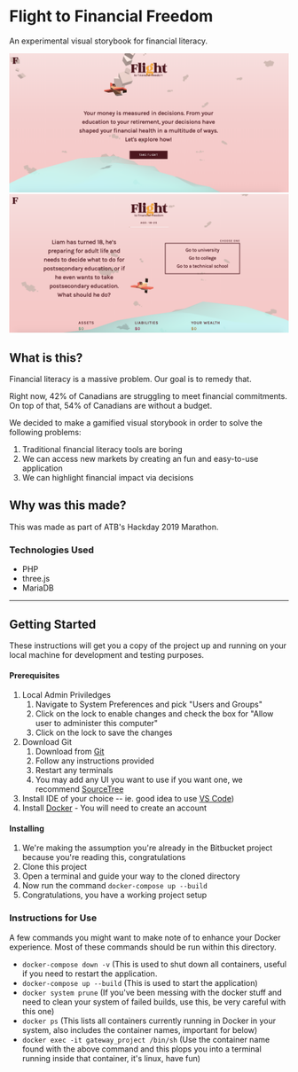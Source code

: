 # Flight to Financial Freedom

An experimental visual storybook for financial literacy.

![Example 1](game-1.png?raw=true "Example 1")
![Example 2](game-2.png?raw=true "Example 2")

## What is this?

Financial literacy is a massive problem. Our goal is to remedy that.

Right now, 42% of Canadians are struggling to meet financial commitments. On top of that, 54% of Canadians are without a budget.

We decided to make a gamified visual storybook in order to solve the following problems:

1. Traditional financial literacy tools are boring
2. We can access new markets by creating an fun and easy-to-use application
3. We can highlight financial impact via decisions

## Why was this made?

This was made as part of ATB's Hackday 2019 Marathon.

### Technologies Used

- PHP
- three.js
- MariaDB



---



## Getting Started

These instructions will get you a copy of the project up and running on your local machine for development and testing purposes.

#### Prerequisites

1. Local Admin Priviledges
    1. Navigate to System Preferences and pick "Users and Groups"
    2. Click on the lock to enable changes and check the box for "Allow user to administer this computer"
    3. Click on the lock to save the changes
2. Download Git
    1. Download from [Git](https://git-scm.com/)
    2. Follow any instructions provided
    3. Restart any terminals
    4. You may add any UI you want to use if you want one, we recommend [SourceTree](https://www.sourcetreeapp.com/)
4. Install IDE of your choice -- ie. good idea to use [VS Code](https://code.visualstudio.com/))
5. Install [Docker](https://hub.docker.com/editions/community/docker-ce-desktop-mac) - You will need to create an account

#### Installing

1. We're making the assumption you're already in the Bitbucket project because you're reading this, congratulations
2. Clone this project
3. Open a terminal and guide your way to the cloned directory
6. Now run the command `docker-compose up --build`
5. Congratulations, you have a working project setup

### Instructions for Use

A few commands you might want to make note of to enhance your Docker experience. Most of these commands should be run within this directory.

* `docker-compose down -v` (This is used to shut down all containers, useful if you need to restart the application.
* `docker-compose up --build` (This is used to start the application)
* `docker system prune` (If you've been messing with the docker stuff and need to clean your system of failed builds, use this, be very careful with this one)
* `docker ps` (This lists all containers currently running in Docker in your system, also includes the container names, important for below)
* `docker exec -it gateway_project /bin/sh` (Use the container name found with the above command and this plops you into a terminal running inside that container, it's linux, have fun)